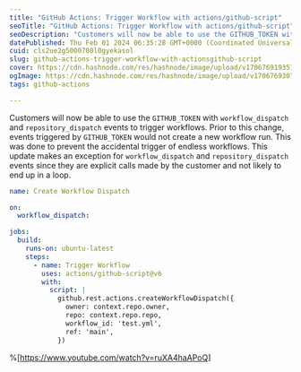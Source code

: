 ```yaml
---
title: "GitHub Actions: Trigger Workflow with actions/github-script"
seoTitle: "GitHub Actions: Trigger Workflow with actions/github-script"
seoDescription: "Customers will now be able to use the GITHUB_TOKEN with workflow_dispatch and repository_dispatch events to trigger workflows. Prior to this change, events"
datePublished: Thu Feb 01 2024 06:35:28 GMT+0000 (Coordinated Universal Time)
cuid: cls2ue2g5000708l0gyekasol
slug: github-actions-trigger-workflow-with-actionsgithub-script
cover: https://cdn.hashnode.com/res/hashnode/image/upload/v1706769193578/e54c5333-d09c-4fb9-ae56-84913ed96471.gif
ogImage: https://cdn.hashnode.com/res/hashnode/image/upload/v1706769307097/5c7bbba6-f44c-4e06-a548-645e041e37c7.gif
tags: github-actions

---
```


Customers will now be able to use the `GITHUB_TOKEN` with `workflow_dispatch` and `repository_dispatch` events to trigger workflows. Prior to this change, events triggered by `GITHUB_TOKEN` would not create a new workflow run. This was done to prevent the accidental trigger of endless workflows. This update makes an exception for `workflow_dispatch` and `repository_dispatch` events since they are explicit calls made by the customer and not likely to end up in a loop.

```yaml
name: Create Workflow Dispatch

on:
  workflow_dispatch:

jobs:
  build:
    runs-on: ubuntu-latest
    steps:
      - name: Trigger Workflow
        uses: actions/github-script@v6
        with:
          script: |
            github.rest.actions.createWorkflowDispatch({
              owner: context.repo.owner,
              repo: context.repo.repo,
              workflow_id: 'test.yml',
              ref: 'main',
            })
```

%[https://www.youtube.com/watch?v=ruXA4haAPoQ]